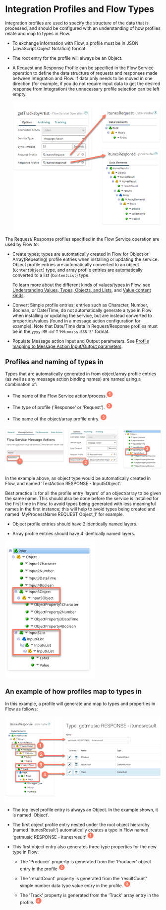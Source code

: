 # Integration Profiles and Flow Types

<head>
  <meta name="guidename" content="Flow"/>
  <meta name="context" content="GUID-676ebeec-a3e4-495e-8c14-4da287b2751a"/>
</head>

Integration profiles are used to specify the structure of the data that is processed, and should be configured with an understanding of how profiles relate and map to types in Flow.

- To exchange information with Flow, a profile must be in JSON (JavaScript Object Notation) format.

- The root entry for the profile will always be an Object.

- A Request and Response Profile can be specified in the Flow Service operation to define the data structure of requests and responses made between Integration and Flow. If data only needs to be moved in one direction (for example, if you do not require input data to get the desired response from Integration) the unnecessary profile selection can be left empty.

  ![Request/Response profiles](../Images/img-flo-Integration_Profiles_d626fe1f-cb8b-4ea7-aeda-6cb505af8562.png)

The Request/ Response profiles specified in the Flow Service operation are used by Flow to:

- Create types; types are automatically created in Flow for Object or Array(Repeating) profile entries when installing or updating the service. Object profile entries are automatically converted to an object  \(`ContentObject`\) type, and array profile entries are automatically converted to a list  \(`ContentList`\) type.

  To learn more about the different kinds of values/types in Flow, see [Understanding Values, Types, Objects, and Lists](c-flo-Values_Understanding_0a938b9f-c1be-45d9-b53f-aa9d0addad86.md),  and [Value content kinds](c-flo-Values_Content_Types_782220dc-722d-4d55-8576-e0274117e190.md).

- Convert Simple profile entries; entries such as Character, Number, Boolean, or Date/Time, do not automatically generate a type in Flow when installing or updating the service, but are instead converted to properties/values (found in a message action configuration for example). Note that Date/Time data in Request/Response profiles must be in the `yyyy-MM-dd'T'HH:mm:ss.SSS'Z'` format.

- Populate Message action Input and Output parameters. See [Profile mapping to Message Action Input/Output parameters](c-flo-AS_MA_IO_b755e9fb-cfa3-4680-99d5-72ae0c812fa5.md).

## Profiles and naming of types in

Types that are automatically generated in from object/array profile entries \(as well as any message action binding names\) are named using a combination of:

- The name of the Flow Service action/process.![Step 1](../Images/img-flo-Step1_ed936f88-97de-4cc1-98ac-9f351a84a1bb.png)

- The type of profile \('Response' or 'Request'\). ![Step 2](../Images/img-flo-Step2_c61b5577-5d61-4de6-9cfd-7eb5f4587ce0.png)

- The name of the object/array profile entry. ![Step 3](../Images/img-flo-Step3_80c92964-4950-401a-b366-9af635fc20e7.png)

![Type naming convention](../Images/img-flo-Integration_Typenames_9459d1bd-35df-4224-99b7-8ba2a3cd56e5.png)

In the example above, an object type would be automatically created in Flow, and named 'TestAction RESPONSE - Input5Object'.

Best practice is for all the profile entry 'layers' of an object/array to be given the same name. This should also be done before the service is installed for the first time in Flow, to avoid types being generated with less meaningful names in the first instance; this will help to avoid types being created and named 'MyProcessName REQUEST Object_1' for example.

- Object profile entries should have 2 identically named layers.
  
- Array profile entries should have 4 identically named layers.

![Profile entry layers](../Images/img-flo-Integration_layers_6f6c2e1d-9595-42d7-b675-6e0d09eaf7bc.png)

## An example of how profiles map to types in

In this example, a profile will generate and map to types and properties in Flow as follows:

![Profile to type mapping example](../Images/img-flo-Integration_Profile_map_a410ffc8-2e35-40f3-ac9a-9076af4eb178.png)

- The top level profile entry is always an Object. In the example shown, it is named 'Object'.

- The first object profile entry nested under the root object hierarchy (named 'itunesResult') automatically creates a type in Flow named 'getmusic RESPONSE - itunesresult' ![Step 1](../Images/img-flo-Step1_ed936f88-97de-4cc1-98ac-9f351a84a1bb.png)

- This first object entry also generates three type properties for the new type in Flow:

  - The 'Producer' property is generated from the 'Producer' object entry in the profile ![Step 2](../Images/img-flo-Step2_c61b5577-5d61-4de6-9cfd-7eb5f4587ce0.png)

  - The 'resultCount' property is generated from the 'resultCount' simple number data type value entry in the profile. ![Step 3](../Images/img-flo-Step3_80c92964-4950-401a-b366-9af635fc20e7.png)

  - The 'Track' property is generated from the 'Track' array entry in the profile. ![Step 4](../Images/img-flo-Step4_a9fc9306-20bb-4f06-b6c7-616c9df561cb.png)
